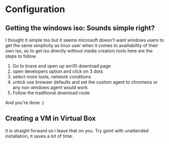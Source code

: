 # Configuration

## Getting the windows iso: Sounds simple right? 

I thought it simple too but it seems microsoft doesn't want windows users to get the same simplicity as linux user when it comes to availiability of their own iso, so to get iso directly without media creation tools here are the steps to follow.

1. Go to brave and open up win10 download page
2. open developers option and click on 3 dots
3. select more tools, network conditions
4. untick use browser defaults and set the custom agent to chromeos or any non windows agent would work
5. Follow the traditional download route

And you're done :)

## Creating a VM in Virtual Box

It is straight forward so i leave that on you. Try goint with unattended installation, it saves a lot of time. 

